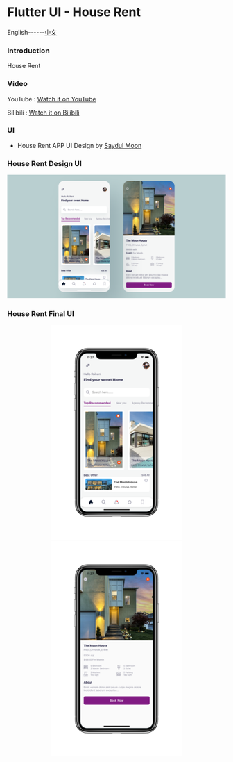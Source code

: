 # Flutter UI - House Rent

English------[中文](README_CN.md)

### Introduction

House Rent

### Video

YouTube : [Watch it on YouTube](https://youtu.be/HZFYBLdFH8I)

Bilibili : [Watch it on Bilibili](https://www.bilibili.com/video/BV1up4y1e75D/)

### UI 

 - House Rent APP UI Design by [Saydul Moon](https://www.uplabs.com/posts/house-rent-apps-57c034f8-ab35-4058-9f8f-9a723a659f31)


### House Rent Design UI

![00](00.png)

### House Rent Final UI

<div align=center> <img src = '01.png' width = '300' >  <img src = '02.png' width = '300' >
